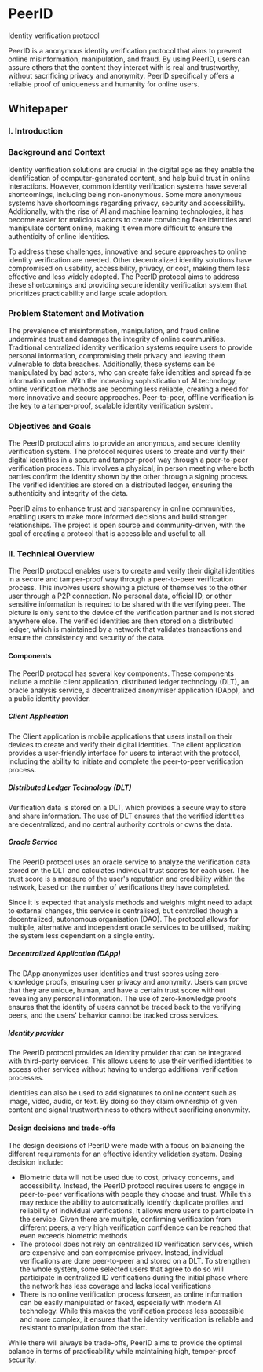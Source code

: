 # PeerID
Identity verification protocol

PeerID is a anonymous identity verification protocol that aims to prevent online misinformation, manipulation, and fraud. By using PeerID, users can assure others that the content they interact with is real and trustworthy, without sacrificing privacy and anonymity. PeerID specifically offers a reliable proof of uniqueness and humanity for online users.

## Whitepaper

### I. Introduction

### Background and Context

Identity verification solutions are crucial in the digital age as they enable the identification of computer-generated content, and help build trust in online interactions. However, common identity verification systems have several shortcomings, including being non-anonymous. Some more anonymous systems have shortcomings regarding privacy, security and accessibility. Additionally, with the rise of AI and machine learning technologies, it has become easier for malicious actors to create convincing fake identities and manipulate content online, making it even more difficult to ensure the authenticity of online identities.

To address these challenges, innovative and secure approaches to online identity verification are needed. Other decentralized identity solutions have compromised on usability, accessibility, privacy, or cost, making them less effective and less widely adopted. The PeerID protocol aims to address these shortcomings and providing secure identity verification system that prioritizes practicability and large scale adoption.

### Problem Statement and Motivation

The prevalence of misinformation, manipulation, and fraud online undermines trust and damages the integrity of online communities. Traditional centralized identity verification systems require users to provide personal information, compromising their privacy and leaving them vulnerable to data breaches. Additionally, these systems can be manipulated by bad actors, who can create fake identities and spread false information online. With the increasing sophistication of AI technology, online verification methods are becoming less reliable, creating a need for more innovative and secure approaches. Peer-to-peer, offline verification is the key to a tamper-proof, scalable identity verification system.

### Objectives and Goals

The PeerID protocol aims to provide an anonymous, and secure identity verification system. The protocol requires users to create and verify their digital identities in a secure and tamper-proof way through a peer-to-peer verification process. This involves a physical, in person meeting where both parties confirm the identity shown by the other through a signing process. The verified identities are stored on a distributed ledger, ensuring the authenticity and integrity of the data. 

PeerID aims to enhance trust and transparency in online communities, enabling users to make more informed decisions and build stronger relationships. The project is open source and community-driven, with the goal of creating a protocol that is accessible and useful to all.

### II. Technical Overview

The PeerID protocol enables users to create and verify their digital identities in a secure and tamper-proof way through a peer-to-peer verification process. This involves users showing a picture of themselves to the other user through a P2P connection. No personal data, official ID, or other sensitive information is required to be shared with the verifying peer. The picture is only sent to the device of the verification partner and is not stored anywhere else. The verified identities are then stored on a distributed ledger, which is maintained by a network that validates transactions and ensure the consistency and security of the data.

#### Components

The PeerID protocol has several key components. These components include a mobile client application, distributed ledger technology (DLT), an oracle analysis service, a decentralized anonymiser application (DApp), and a public identity provider.

##### Client Application

The Client application is mobile applications that users install on their devices to create and verify their digital identities. The client application provides a user-friendly interface for users to interact with the protocol, including the ability to initiate and complete the peer-to-peer verification process.

##### Distributed Ledger Technology (DLT)

Verification data is stored on a DLT, which provides a secure way to store and share information. The use of DLT ensures that the verified identities are decentralized, and no central authority controls or owns the data.

##### Oracle Service

The PeerID protocol uses an oracle service to analyze the verification data stored on the DLT and calculates individual trust scores for each user. The trust score is a measure of the user's reputation and credibility within the network, based on the number of verifications they have completed.

Since it is expected that analysis methods and weights might need to adapt to external changes, this service is centralised, but controlled though a decentralized, autonomous organisation (DAO). The protocol allows for multiple, alternative and independent oracle services to be utilised, making the system less dependent on a single entity.  

##### Decentralized Application (DApp)

The DApp anonymizes user identities and trust scores using zero-knowledge proofs, ensuring user privacy and anonymity. Users can prove that they are unique, human, and have a certain trust score without revealing any personal information. The use of zero-knowledge proofs ensures that the identity of users cannot be traced back to the verifying peers, and the users' behavior cannot be tracked cross services.

##### Identity provider

The PeerID protocol provides an identity provider that can be integrated with third-party services. This allows users to use their verified identities to access other services without having to undergo additional verification processes.

Identities can also be used to add signatures to online content such as image, video, audio, or text. By doing so they claim ownership of given content and signal trustworthiness to others without sacrificing anonymity. 

#### Design decisions and trade-offs

The design decisions of PeerID were made with a focus on balancing the different requirements for an effective identity validation system. Desing decision include:

- Biometric data will not be used due to cost, privacy concerns, and accessibility. Instead, the PeerID protocol requires users to engage in peer-to-peer verifications with people they choose and trust. While this may reduce the ability to automatically identify duplicate profiles and reliability of individual verifications, it allows more users to participate in the service. Given there are multiple, confirming verification from different peers, a very high verification confidence can be reached that even exceeds biometric methods
- The protocol does not rely on centralized ID verification services, which are expensive and can compromise privacy. Instead, individual verifications are done peer-to-peer and stored on a DLT. To strengthen the whole system, some selected users that agree to do so will participate in centralized ID verifications during the initial phase where the network has less coverage and lacks local verifications
- There is no online verification process forseen, as online information can be easily manipulated or faked, especially with modern AI technology. While this makes the verification process less accessible and more complex, it ensures that the identity verification is reliable and resistant to manipulation from the start.

While there will always be trade-offs, PeerID aims to provide the optimal balance in terms of practicability while maintaining high, temper-proof security. 
